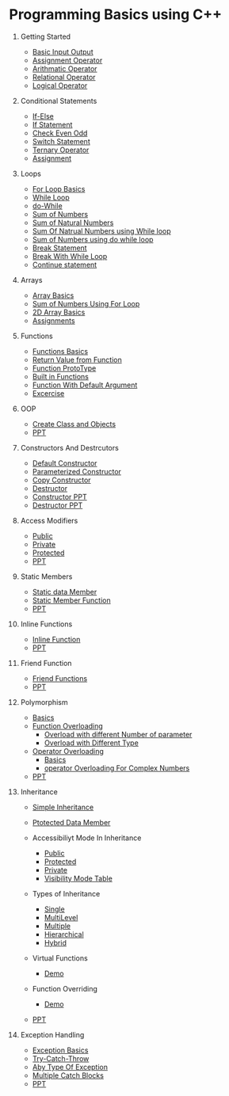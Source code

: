 
# Programming Basics using C++

1. Getting Started
   - [Basic Input Output](https://github.com/dotnetgik/CppDemos/blob/main/BasicInputOutput)
   - [Assignment Operator](https://github.com/dotnetgik/CppDemos/blob/main/AssignmentOperator)
   - [Arithmatic Operator](https://github.com/dotnetgik/CppDemos/blob/main/ArithmaticOperators)
   - [Relational Operator](https://github.com/dotnetgik/CppDemos/blob/main/RelationalOperators)
   - [Logical Operator](https://github.com/dotnetgik/CppDemos/blob/main/LogicalOperatprs)
2. Conditional Statements
   - [If-Else](https://github.com/dotnetgik/CppDemos/blob/main/if%20else)
   - [If Statement](https://github.com/dotnetgik/CppDemos/blob/main/ifStatement)
   - [Check Even Odd](https://github.com/dotnetgik/CppDemos/blob/main/EvenOdd)
   - [Switch Statement](https://github.com/dotnetgik/CppDemos/blob/main/Switch%20Statement)
   - [Ternary Operator](https://github.com/dotnetgik/CppDemos/blob/main/TernaryOperator)
   - [Assignment](https://github.com/dotnetgik/CppDemos/blob/main/Excercise)
   
3. Loops
    - [For Loop Basics](https://github.com/dotnetgik/CppDemos/blob/main/ForLoopBasics)
    - [While Loop](https://github.com/dotnetgik/CppDemos/blob/main/while%20loop)
    - [do-While](https://github.com/dotnetgik/CppDemos/blob/main/dowhilebasics.cpp)
    - [Sum of Numbers](https://github.com/dotnetgik/CppDemos/blob/main/SumOfPositiveNumbers)
    - [Sum of Natural Numbers](https://github.com/dotnetgik/CppDemos/blob/main/Sumofnaturalnumber.cpp)
    - [Sum Of Natrual Numbers using While loop](https://github.com/dotnetgik/CppDemos/blob/main/Sumofnaturalnumberusingwhileloop.cpp)
    - [Sum of Numbers using do while loop](https://github.com/dotnetgik/CppDemos/blob/main/dowhilesum.cpp)
    - [Break Statement](https://github.com/dotnetgik/CppDemos/blob/main/breakStatement.cpp)
    - [Break With While Loop](https://github.com/dotnetgik/CppDemos/blob/main/breakStatement.cpp)
    - [Continue statement](https://github.com/dotnetgik/CppDemos/blob/main/continueStatementDemo.cpp)

4. Arrays
    - [Array Basics](https://github.com/dotnetgik/CppDemos/blob/main/ArrayBasics.cpp)
    - [Sum of Numbers Using For Loop](https://github.com/dotnetgik/CppDemos/blob/main/ArraySumUsingForLoop.cpp)
    - [2D Array Basics](https://github.com/dotnetgik/CppDemos/blob/main/Input2DArray.cpp)
    - [Assignments](https://github.com/dotnetgik/CppDemos/blob/main/ArrayAssignments)
5. Functions
    - [Functions Basics](https://github.com/dotnetgik/CppDemos/blob/main/FunctionsDemo.cpp)
    - [Return Value from Function](https://github.com/dotnetgik/CppDemos/blob/main/FunctionsDemo.cpp)
    - [Function ProtoType](https://github.com/dotnetgik/CppDemos/blob/main/FunctionProtoType.cpp)
    - [Built in Functions](https://github.com/dotnetgik/CppDemos/blob/main/BuiltInFunctionsDemo.cpp)
    - [Function With Default Argument](https://github.com/dotnetgik/CppDemos/blob/main/DefaultArguments.cpp)
    - [Excercise](https://github.com/dotnetgik/CppDemos/blob/main/Excercise)
 6. OOP
    - [Create Class and Objects](https://github.com/dotnetgik/CppDemos/blob/main/ClassDemos.cpp)
    - [PPT](https://github.com/dotnetgik/StaticAssets/blob/main/Class%20Objects%20And%20Constructors.pptx)
 7. Constructors And Destrcutors
      - [Default Constructor](https://github.com/dotnetgik/CppDemos/blob/main/DefaultConstructor.cpp)
      - [Parameterized Constructor](https://github.com/dotnetgik/CppDemos/blob/main/ParameterizedConstructor.cpp)
      - [Copy Constructor](https://github.com/dotnetgik/CppDemos/blob/main/CopyConstructor.cpp)
      - [Destructor](https://github.com/dotnetgik/CppDemos/blob/main/DestructorWithWall.cpp)
      - [Constructor PPT](https://github.com/dotnetgik/StaticAssets/blob/main/Constructors.pptx)
      - [Destructor PPT](https://github.com/dotnetgik/StaticAssets/blob/main/Destructors.pptx)
     
 8. Access Modifiers
      - [Public](https://github.com/dotnetgik/CppDemos/blob/main/PublicAccessSpecifier.cpp)
      - [Private]()
      - [Protected]()
      - [PPT](https://github.com/dotnetgik/StaticAssets/blob/main/Acess%20Modifiers.pptx)
 9. Static Members
      - [Static data Member](https://github.com/dotnetgik/CppDemos/blob/main/StaticDataMember)
      - [Static Member Function](https://github.com/dotnetgik/CppDemos/blob/main/StaticMemberFunction)
      - [PPT](https://github.com/dotnetgik/StaticAssets/blob/main/StaticDataMember.pptx)
      
 10. Inline Functions
       - [Inline Function](https://github.com/dotnetgik/CppDemos/blob/main/InlineFunction.cpp)
       - [PPT](https://github.com/dotnetgik/StaticAssets/blob/main/InlineFunctions.pptx)
        
 12. Friend Function
       - [Friend Functions](https://github.com/dotnetgik/CppDemos/blob/main/FriendFunction)
       - [PPT](https://github.com/dotnetgik/StaticAssets/blob/main/Friend%20Functions.pptx)
 13. Polymorphism
      - [Basics](https://github.com/dotnetgik/CppDemos/blob/main/PolymorphisamBasics.cpp)
      - [Function Overloading]()
           - [Overload with different Number of parameter](https://github.com/dotnetgik/CppDemos/blob/main/OverloadWithDifferentNumbers)
           - [Overload with Different Type](https://github.com/dotnetgik/CppDemos/blob/main/OverloadWithDifferntTypes)
      - [Operator Overloading]()
           - [Basics](https://github.com/dotnetgik/CppDemos/blob/main/OperatorOverloadingBasics.cpp)
           - [operator Overloading For Complex Numbers](https://github.com/dotnetgik/CppDemos/blob/main/OverloadinComplexNumbers.cpp)
      - [PPT](https://github.com/dotnetgik/StaticAssets/blob/main/Overloading.pptx)
 14. Inheritance
      - [Simple Inheritance](https://github.com/dotnetgik/CppDemos/blob/main/SimpleInheritance.cpp)
      - [Ptotected Data Member](https://github.com/dotnetgik/CppDemos/blob/main/ProtectedDataMember.cpp)
      - Accessibiliyt Mode In Inheritance
         -  [Public](https://github.com/dotnetgik/CppDemos/blob/main/PublicModeOfInheritance.cpp)
         -  [Protected](https://github.com/dotnetgik/CppDemos/blob/main/ProtectedModeofInheritance.cpp)
         -  [Private](https://github.com/dotnetgik/CppDemos/blob/main/PrivateAccessMode.cpp)
         -  [Visibility Mode Table](https://github.com/dotnetgik/CppDemos/blob/main/Documentation/AccessMode.md)
      - Types of Inheritance
         - [Single](https://github.com/dotnetgik/CppDemos/blob/main/SingleLevelInheritance.cpp)
         - [MultiLevel](https://github.com/dotnetgik/CppDemos/blob/main/MultilevelInheritance.cpp)
         - [Multiple](https://github.com/dotnetgik/CppDemos/blob/main/MultipleInheritance.cpp)
         - [Hierarchical](https://github.com/dotnetgik/CppDemos/blob/main/HybridInheritance.cpp)
         - [Hybrid](https://github.com/dotnetgik/CppDemos/blob/main/HybridInheritance.cpp)

      - Virtual Functions 
         - [Demo](https://github.com/dotnetgik/CppDemos/blob/main/VirtualFunction.cpp)
      - Function Overriding
         - [Demo](https://github.com/dotnetgik/CppDemos/blob/main/FunctionOverride.cpp)
      - [PPT](https://github.com/dotnetgik/StaticAssets/blob/main/Inheritance.pptx)
  15. Exception Handling
      - [Exception Basics](https://github.com/dotnetgik/CppDemos/blob/09cf8e23eadd46260f115cc0ae4d56e0f349440e/ExceptionHandlingBasics.cpp)
      - [Try-Catch-Throw](https://github.com/dotnetgik/CppDemos/blob/09cf8e23eadd46260f115cc0ae4d56e0f349440e/trycatchthrow.cpp)
      - [Aby Type Of Exception](https://github.com/dotnetgik/CppDemos/blob/09cf8e23eadd46260f115cc0ae4d56e0f349440e/AnyTypeOfException.cpp)
      - [Multiple Catch Blocks](https://github.com/dotnetgik/CppDemos/blob/09cf8e23eadd46260f115cc0ae4d56e0f349440e/MultipleCatchBloxk.cpp)
      - [PPT](https://github.com/dotnetgik/StaticAssets/blob/main/ExceptionHandling.pptx)

